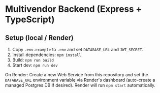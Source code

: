 # Multivendor Backend (Express + TypeScript)

## Setup (local / Render)

1. Copy `.env.example` to `.env` and set `DATABASE_URL` and `JWT_SECRET`.
2. Install dependencies: `npm install`
3. Build: `npm run build`
4. Start dev: `npm run dev`

On Render: Create a new Web Service from this repository and set the `DATABASE_URL` environment variable via Render's dashboard (auto-create a managed Postgres DB if desired). Render will run `npm start` automatically.
